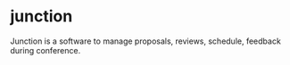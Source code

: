 junction
========

Junction is a software to manage proposals, reviews, schedule, feedback during conference.
